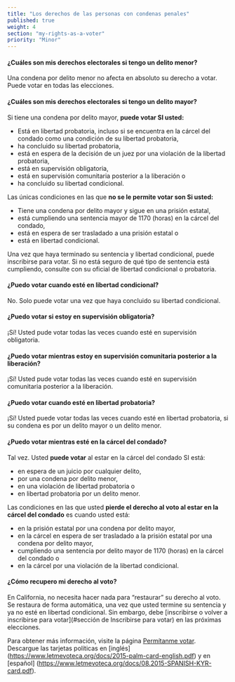 ```yaml
---
title: "Los derechos de las personas con condenas penales"
published: true
weight: 4
section: "my-rights-as-a-voter"
priority: "Minor"
---
```


#### ¿Cuáles son mis derechos electorales si tengo un delito menor?  
Una condena por delito menor no afecta en absoluto su derecho a votar. Puede votar en todas las elecciones.  

#### ¿Cuáles son mis derechos electorales si tengo un delito mayor?  
Si tiene una condena por delito mayor, **puede votar SI usted:**  
- Está en libertad probatoria, incluso si se encuentra en la cárcel del condado como una condición de su libertad probatoria,
- ha concluido su libertad probatoria,
- está en espera de la decisión de un juez por una violación de la libertad probatoria,
- está en supervisión obligatoria,
- está en supervisión comunitaria posterior a la liberación o
- ha concluido su libertad condicional.  

Las únicas condiciones en las que **no se le permite votar son Si usted:**  
- Tiene una condena por delito mayor y sigue en una prisión estatal,
- está cumpliendo una sentencia mayor de 1170 (horas) en la cárcel del condado,
- está en espera de ser trasladado a una prisión estatal o
- está en libertad condicional.  

Una vez que haya terminado su sentencia y libertad condicional, puede inscribirse para votar. 
Si no está seguro de qué tipo de sentencia está cumpliendo, consulte con su oficial de libertad condicional o probatoria.  

#### ¿Puedo votar cuando esté en libertad condicional?
No. Solo puede votar una vez que haya concluido su libertad condicional.

#### ¿Puedo votar si estoy en supervisión obligatoria?
¡Sí! Usted pude votar todas las veces cuando esté en supervisión obligatoria.

#### ¿Puedo votar mientras estoy en supervisión comunitaria posterior a la liberación?
¡Sí! Usted pude votar todas las veces cuando esté en supervisión comunitaria posterior a la liberación.
 
#### ¿Puedo votar cuando esté en libertad probatoria?
¡Sí! Usted puede votar todas las veces cuando esté en libertad probatoria, si su condena es por un delito mayor o un delito menor.  

#### ¿Puedo votar mientras esté en la cárcel del condado?
Tal vez. Usted **puede votar** al estar en la cárcel del condado SI está:  
- en espera de un juicio por cualquier delito,
- por una condena por delito menor,
- en una violación de libertad probatoria o
- en libertad probatoria por un delito menor.  

Las condiciones en las que usted **pierde el derecho al voto al estar en la cárcel del condado** es cuando usted está:  
- en la prisión estatal por una condena por delito mayor,
- en la cárcel en espera de ser trasladado a la prisión estatal por una condena por delito mayor,
- cumpliendo una sentencia por delito mayor de 1170 (horas) en la cárcel del condado o
- en la cárcel por una violación de la libertad condicional.  

#### ¿Cómo recupero mi derecho al voto?  
En California, no necesita hacer nada para “restaurar” su derecho al voto. Se restaura de forma automática, una vez que usted termine su sentencia y ya no esté en libertad condicional. Sin embargo, debe [inscribirse o volver a inscribirse para votar](#sección de Inscribirse para votar) en las próximas elecciones.

Para obtener más información, visite la página [Permítanme votar](https://www.aclu.org/let-me-vote-california).  
Descargue las tarjetas políticas en [inglés] (https://www.letmevoteca.org/docs/2015-palm-card-english.pdf) y en [español] (https://www.letmevoteca.org/docs/08.2015-SPANISH-KYR-card.pdf). 
